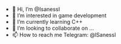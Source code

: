 - 👋 Hi, I’m @IsanessI
- 👀 I’m interested in game development
- 🌱 I’m currently learning C++
- 💞️ I’m looking to collaborate on ...
- 📫 How to reach me Telegram: @lSanessl

<!---
IsanessI/IsanessI is a ✨ special ✨ repository because its `README.md` (this file) appears on your GitHub profile.
You can click the Preview link to take a look at your changes.
--->
